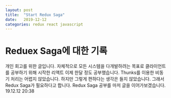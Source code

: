 ```yaml
---
layout: post
title:  "Start Redux Saga"
date:   2019-12-12
categories: redux react javascript
---
```


# Reduex Saga에 대한 기록

개인 회고를 위한 글입니다. 자체적으로 모든 시스템을 다개발하려는 목표로 클라이언트를 공부하기 위해
시작한 리액트 이제 한달 정도 공부했습니다.
Thunks를 이용한 비동기 처리는 어렵지 않았습니다. 하지만 그렇게 편하다는 생각은 들지 않았습니다.
그래서 Redux Saga가 필요하다고 합니다. Redux Saga 공부를 마저 글을 이어가보겠습니다. 19.12.12 20:38
